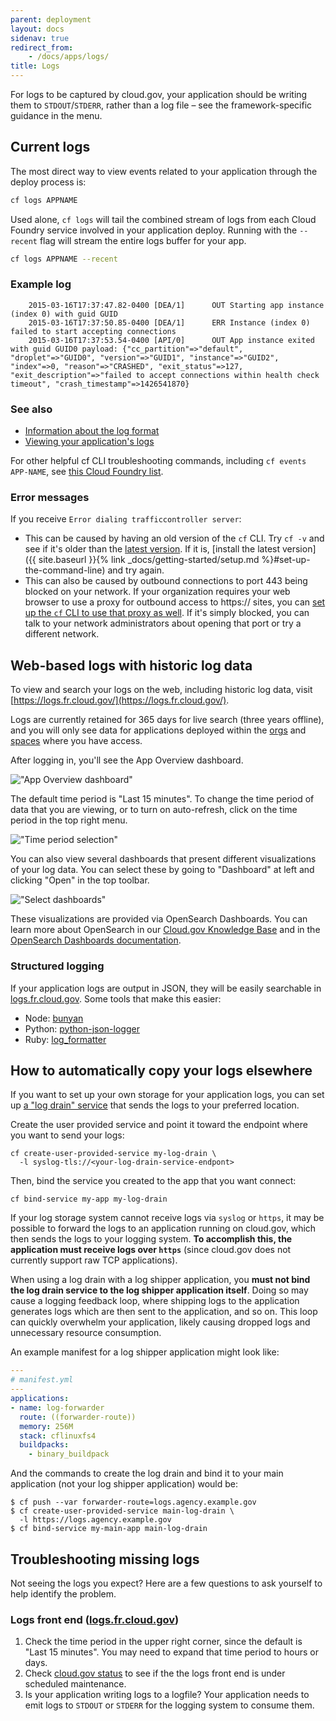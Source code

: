 ```yaml
---
parent: deployment
layout: docs
sidenav: true
redirect_from:
    - /docs/apps/logs/
title: Logs
---
```


For logs to be captured by cloud.gov, your application should be writing them to `STDOUT`/`STDERR`, rather than a log file – see the framework-specific guidance in the menu.

## Current logs

The most direct way to view events related to your application through the deploy process is:

```sh
cf logs APPNAME
```

Used alone, `cf logs` will tail the combined stream of logs from each Cloud Foundry service involved in your application deploy. Running with the `--recent` flag will stream the entire logs buffer for your app.

```sh
cf logs APPNAME --recent
```

### Example log

```shell
  	2015-03-16T17:37:47.82-0400 [DEA/1]      OUT Starting app instance (index 0) with guid GUID
  	2015-03-16T17:37:50.85-0400 [DEA/1]      ERR Instance (index 0) failed to start accepting connections
  	2015-03-16T17:37:53.54-0400 [API/0]      OUT App instance exited with guid GUID0 payload: {"cc_partition"=>"default", "droplet"=>"GUID0", "version"=>"GUID1", "instance"=>"GUID2", "index"=>0, "reason"=>"CRASHED", "exit_status"=>127, "exit_description"=>"failed to accept connections within health check timeout", "crash_timestamp"=>1426541870}
```

### See also

* [Information about the log format](https://docs.cloudfoundry.org/devguide/deploy-apps/streaming-logs.html)
* [Viewing your application's logs](https://docs.cloudfoundry.org/devguide/deploy-apps/streaming-logs.html#view)

For other helpful cf CLI troubleshooting commands, including `cf events APP-NAME`, see [this Cloud Foundry list](https://docs.cloudfoundry.org/devguide/deploy-apps/troubleshoot-app-health.html#cf-commands).

### Error messages

If you receive `Error dialing trafficcontroller server`:

* This can be caused by having an old version of the `cf` CLI. Try `cf -v` and see if it's older than the [latest version](https://github.com/cloudfoundry/cli/releases). If it is, [install the latest version]({{ site.baseurl }}{% link _docs/getting-started/setup.md %}#set-up-the-command-line) and try again.
* This can also be caused by outbound connections to port 443 being blocked on your network. If your organization requires your web browser to use a proxy for outbound access to https:// sites, you can [set up the `cf` CLI to use that proxy as well](https://docs.cloudfoundry.org/cf-cli/http-proxy.html). If it's simply blocked, you can talk to your network administrators about opening that port or try a different network.

## Web-based logs with historic log data

To view and search your logs on the web, including historic log data, visit [https://logs.fr.cloud.gov/](https://logs.fr.cloud.gov/).

Logs are currently retained for 365 days for live search (three years offline), and you will only see data for applications deployed within the [orgs](http://docs.cloudfoundry.org/concepts/roles.html#orgs) and [spaces](http://docs.cloudfoundry.org/concepts/roles.html#spaces) where you have access.

After logging in, you'll see the App Overview dashboard.

!["App Overview dashboard"]({{site.baseurl}}/assets/images/content/app-overview.png)

The default time period is "Last 15 minutes". To change the time period of data that you are viewing, or to turn on auto-refresh, click on the time period in the top right menu.

!["Time period selection"]({{site.baseurl}}/assets/images/content/time-period.png)

You can also view several dashboards that present different visualizations of your log data. You can select these by going to "Dashboard" at left and clicking "Open" in the top toolbar.

!["Select dashboards"]({{site.baseurl}}/assets/images/content/select-dashboard.png)

These visualizations are provided via OpenSearch Dashboards. You can learn more about
OpenSearch in our [Cloud.gov Knowledge Base](https://search.usa.gov/search/docs?affiliate=cloud.gov&dc=9299&query=OpenSearch)
and in the [OpenSearch Dashboards documentation](https://opensearch.org/docs/latest/).

### Structured logging

If your application logs are output in JSON, they will be easily searchable in [logs.fr.cloud.gov](https://logs.fr.cloud.gov/). Some tools that make this easier:

* Node: [bunyan](https://www.npmjs.com/package/bunyan)
* Python: [python-json-logger](https://github.com/madzak/python-json-logger)
* Ruby: [log_formatter](https://rubygems.org/gems/log_formatter/)

## How to automatically copy your logs elsewhere

If you want to set up your own storage for your application logs, you can set up [a "log drain" service](https://docs.cloudfoundry.org/devguide/services/log-management.html#user-provided) that sends the logs to your preferred location.

Create the user provided service and point it toward the endpoint where you want to send your logs:

```shell
cf create-user-provided-service my-log-drain \
  -l syslog-tls://<your-log-drain-service-endpont>
```

Then, bind the service you created to the app that you want connect:

```shell
cf bind-service my-app my-log-drain
```

If your log storage system cannot receive logs via `syslog` or `https`, it may be possible to forward
the logs to an application running on cloud.gov, which then sends the logs to your logging system.
**To accomplish this, the application must receive logs over `https`** (since cloud.gov does not currently
support raw TCP applications).

When using a log drain with a log shipper application, you **must not bind the log drain service to the
log shipper application itself**. Doing so may cause a logging feedback loop, where shipping logs to the application generates logs
which are then sent to the application, and so on. This loop can quickly overwhelm your application, likely causing
dropped logs and unnecessary resource consumption.

An example manifest for a log shipper application might look like:

```yml
---
# manifest.yml
---
applications:
- name: log-forwarder
  route: ((forwarder-route))
  memory: 256M
  stack: cflinuxfs4
  buildpacks:
    - binary_buildpack
```

And the commands to create the log drain and bind it to your main application (not your log shipper application) would be:

```shell
$ cf push --var forwarder-route=logs.agency.example.gov
$ cf create-user-provided-service main-log-drain \
  -l https://logs.agency.example.gov
$ cf bind-service my-main-app main-log-drain
```

## Troubleshooting missing logs

Not seeing the logs you expect? Here are a few questions to ask yourself to help identify the problem.

### Logs front end ([logs.fr.cloud.gov](https://logs.fr.cloud.gov))

1. Check the time period in the upper right corner, since the default is "Last 15 minutes". You may need to expand that time period to hours or days.
1. Check [cloud.gov status](https://cloudgov.statuspage.io/) to see if the the logs front end is under scheduled maintenance.
1. Is your application writing logs to a logfile? Your application needs to emit logs to `STDOUT` or `STDERR` for the logging system to consume them.
